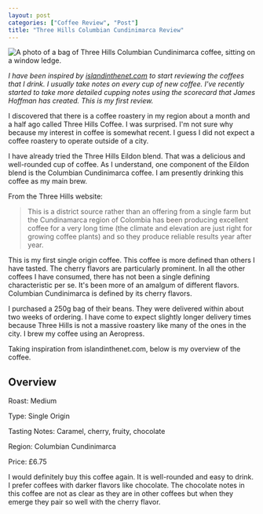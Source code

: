 ```yaml
---
layout: post
categories: ["Coffee Review", "Post"]
title: "Three Hills Columbian Cundinimarca Review"
---
```


![A photo of a bag of Three Hills Columbian Cundinimarca coffee, sitting on a window ledge.](/assets/three_hills_cundinimarca.jpeg)

*I have been inspired by [islandinthenet.com](https://islandinthenet.com) to start reviewing the coffees that I drink. I usually take notes on every cup of new coffee. I've recently started to take more detailed cupping notes using the scorecard that James Hoffman has created. This is my first review.*

I discovered that there is a coffee roastery in my region about a month and a half ago called Three Hills Coffee. I was surprised. I'm not sure why because my interest in coffee is somewhat recent. I guess I did not expect a coffee roastery to operate outside of a city.

I have already tried the Three Hills Eildon blend. That was a delicious and well-rounded cup of coffee. As I understand, one component of the Eildon blend is the Columbian Cundinimarca coffee. I am presently drinking this coffee as my main brew.

From the Three Hills website:

> This is a district source rather than an offering from a single farm but the Cundinamarca region of Colombia has been producing excellent coffee for a very long time (the climate and elevation are just right for growing coffee plants) and so they produce reliable results year after year.

This is my first single origin coffee. This coffee is more defined than others I have tasted. The cherry flavors are particularly prominent. In all the other coffees I have consumed, there has not been a single defining characteristic per se. It's been more of an amalgum of different flavors. Columbian Cundinimarca is defined by its cherry flavors.

I purchased a 250g bag of their beans. They were delivered within about two weeks of ordering. I have come to expect slightly longer delivery times because Three Hills is not a massive roastery like many of the ones in the city. I brew my coffee using an Aeropress.

Taking inspiration from islandinthenet.com, below is my overview of the coffee.

## Overview

Roast: Medium

Type: Single Origin

Tasting Notes: Caramel, cherry, fruity, chocolate

Region: Columbian Cundinimarca

Price: £6.75

I would definitely buy this coffee again. It is well-rounded and easy to drink. I prefer coffees with darker flavors like chocolate. The chocolate notes in this coffee are not as clear as they are in other coffees but when they emerge they pair so well with the cherry flavor.